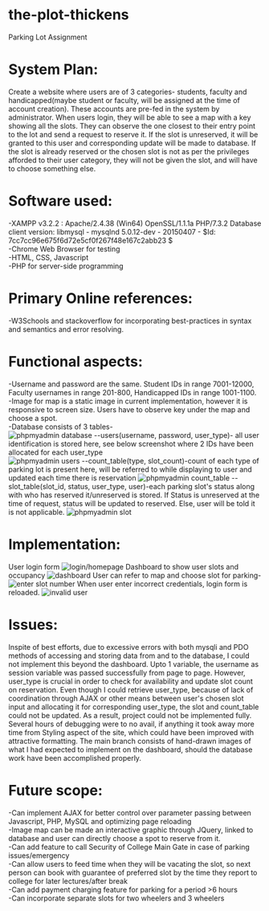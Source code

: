 # the-plot-thickens
Parking Lot Assignment

# System Plan: 

Create a website where users are of 3 categories- students, faculty and handicapped(maybe student or faculty, will be assigned at the time of account creation). These accounts are pre-fed in the system by administrator. When users login, they will be able to see a map with a key showing all the slots. 
They can observe the one closest to their entry point to the lot and send a request to reserve it. If the slot is unreserved, it will be granted to this user and corresponding update will be made to database. If the slot is already reserved or the chosen slot is not as per the privileges afforded to their user category, they will not be given the slot, and will have to choose something else.
<br/>
# Software used:<br/>
-XAMPP v3.2.2 : Apache/2.4.38 (Win64) OpenSSL/1.1.1a PHP/7.3.2 Database client version: libmysql - mysqlnd 5.0.12-dev - 20150407 - $Id: 7cc7cc96e675f6d72e5cf0f267f48e167c2abb23 $<br/>
-Chrome Web Browser for testing<br/>
-HTML, CSS, Javascript<br/>
-PHP for server-side programming<br/>

# Primary Online references:<br/>
-W3Schools and stackoverflow for incorporating best-practices in syntax and semantics and error resolving.

# Functional aspects:<br/>
-Username and password are the same. Student IDs in range 7001-12000, Faculty usernames in range 201-800, Handicapped IDs in range 1001-1100.<br/>
-Image for map is a static image in current implementation, however it is responsive to screen size. Users have to observe key under the map and choose a spot.<br/>
-Database consists of 3 tables-<br/>
![phpmyadmin database](https://github.com/thisisabhinaya/the-plot-thickens/blob/master/plot/screenshots/admin_db.JPG)
--users(username, password, user_type)- all user identification is stored here, see below screenshot where 2 IDs have been allocated for each user_type<br/>
![phpmyadmin users](https://github.com/thisisabhinaya/the-plot-thickens/blob/master/plot/screenshots/usersDB.JPG)
--count_table(type, slot_count)-count of each type of parking lot is present here, will be referred to while displaying to user and updated each time there is reservation
![phpmyadmin count_table ](https://github.com/thisisabhinaya/the-plot-thickens/blob/master/plot/screenshots/countTableDB.JPG)
--slot_table(slot_id, status, user_type, user)-each parking slot's status along with who has reserved it/unreserved is stored. If Status is unreserved at the time of request, status will be updated to reserved. Else, user will be told it is not applicable.
![phpmyadmin slot](https://github.com/thisisabhinaya/the-plot-thickens/blob/master/plot/screenshots/slotDB.JPG)

# Implementation:
User login form
![login/homepage](https://github.com/thisisabhinaya/the-plot-thickens/blob/master/plot/screenshots/homepage.JPG)
Dashboard to show user slots and occupancy
![dashboard](https://github.com/thisisabhinaya/the-plot-thickens/blob/master/plot/screenshots/dashboard.JPG)
User can refer to map and choose slot for parking-
![enter slot number]( https://github.com/thisisabhinaya/the-plot-thickens/blob/master/plot/screenshots/enterslot.JPG)
When user enter incorrect credentials, login form is reloaded.
![invalid user](https://github.com/thisisabhinaya/the-plot-thickens/blob/master/plot/screenshots/invaliduser.JPG)

# Issues:
Inspite of best efforts, due to excessive errors with both mysqli and PDO methods of accessing and storing data from and to the database, I could not implement this beyond the dashboard. Upto 1 variable, the username as session variable was passed successfully from page to page. However, user_type is crucial in order to check for availability and update slot count on reservation. Even though I could retrieve user_type, because of lack of coordination through AJAX or other means between user's chosen slot input and allocating it for corresponding user_type, the slot and count_table could not be updated. As a result, project could not be implemented fully.
Several hours of debugging were to no avail, if anything it took away more time from Styling aspect of the site, which could have been improved with attractive formatting.
The main branch consists of hand-drawn images of what I had expected to implement on the dashboard, should the database work have been accomplished properly.


# Future scope:<br/>
-Can implement AJAX for better control over parameter passing between Javascript, PHP, MySQL and optimizing page reloading<br/>
-Image map can be made an interactive graphic through JQuery, linked to database and user can directly choose a spot to reserve from it.<br/>
-Can add feature to call Security of College Main Gate in case of parking issues/emergency<br/>
-Can allow users to feed time when they will be vacating the slot, so next person can book with guarantee of preferred slot by the time they report to college for later lectures/after break<br/>
-Can add payment charging feature for parking for a period >6 hours <br/>
-Can incorporate separate slots for two wheelers and 3 wheelers <br/>

